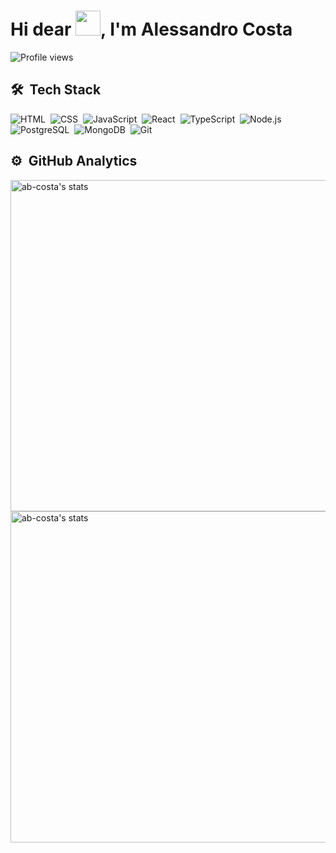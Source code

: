 <h1 align="left">Hi dear <img src="https://raw.githubusercontent.com/KaueMarques/KaueMarques/master/hi.gif" width="40px" />, I'm Alessandro Costa</h1>

<p align="left"><img src="https://komarev.com/ghpvc/?username=ab-costa&color=yellow" alt="Profile views" /></p>

## 🛠 &nbsp;Tech Stack

![HTML](https://img.shields.io/badge/-HTML-05122A?style=flat&logo=HTML5)&nbsp;
![CSS](https://img.shields.io/badge/-CSS-05122A?style=flat&logo=CSS3&logoColor=1572B6)&nbsp;
![JavaScript](https://img.shields.io/badge/-JavaScript-05122A?style=flat&logo=Jjavascript)&nbsp;
![React](https://img.shields.io/badge/-React-05122A?style=flat&logo=react)&nbsp;
![TypeScript](https://img.shields.io/badge/-TypeScript-05122A?style=flat&logo=typescript)&nbsp;
![Node.js](https://img.shields.io/badge/-Node.js-05122A?style=flat&logo=node.js)&nbsp;
![PostgreSQL](https://img.shields.io/badge/-PostgreSQL-05122A?style=flat&logo=postgresql)&nbsp;
![MongoDB](https://img.shields.io/badge/-MongoDB-05122A?style=flat&logo=mongodb)&nbsp;
![Git](https://img.shields.io/badge/-Git-05122A?style=flat&logo=git)&nbsp;

## ⚙ &nbsp;GitHub Analytics

<p align="left">
<img width="530em" src="https://github-readme-stats.vercel.app/api?username=abcosta&show_icons=true&theme=vision-friendly-dark" alt="ab-costa's stats" />
<img width="530em" src="https://github-readme-stats.vercel.app/api/top-langs/?username=ab-costa&layout=compact&theme=vision-friendly-dark" alt="ab-costa's stats" />
</p>


<!-- **ab-costa/ab-costa** is a ✨ _special_ ✨ repository because its `README.md` (this file) appears on your GitHub profile.

Here are some ideas to get you started:

- 🔭 I’m currently working on ...
- 🌱 I’m currently learning ...
- 👯 I’m looking to collaborate on ...
- 🤔 I’m looking for help with ...
- 💬 Ask me about ...
- 📫 How to reach me: ...
- 😄 Pronouns: ...
- ⚡ Fun fact: ... -->

